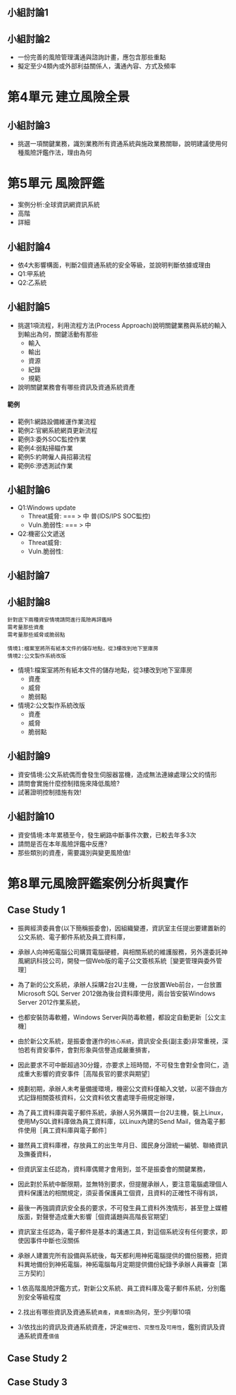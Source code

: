 ## 小組討論1

## 小組討論2
- 一份完善的風險管理溝通與諮詢計畫，應包含那些重點
- 擬定至少4類內或外部利益關係人，溝通內容、方式及頻率

# 第4單元 建立風險全景

## 小組討論3
- 挑選一項關鍵業務，識別業務所有資通系統與施政業務關聯，說明建議使用何種風險評鑑作法，理由為何

# 第5單元 風險評鑑
- 案例分析:全球資訊網資訊系統
- 高階
- 詳細

## 小組討論4
- 依4大影響構面，判斷2個資通系統的安全等級，並說明判斷依據或理由
- Q1:甲系統
- Q2:乙系統


## 小組討論5
- 挑選1項流程，利用流程方法(Process Approach)說明關鍵業務與系統的輸入到輸出為何，關鍵活動有那些
  - 輸入
  - 輸出
  - 資源
  - 紀錄
  - 規範
- 說明關鍵業務會有哪些資訊及資通系統資產

#### 範例
- 範例1:網路設備維運作業流程
- 範例2:官網系統網頁更新流程
- 範例3:委外SOC監控作業
- 範例4:弱點掃瞄作業
- 範例5:約聘僱人員招募流程
- 範例6:滲透測試作業

## 小組討論6
- Q1:Windows update
  - Threat威脅:      === > 中      普(IDS/IPS SOC監控)
  - Vuln.脆弱性:     === > 中
- Q2:機密公文遞送
  - Threat威脅:
  - Vuln.脆弱性:  

## 小組討論7

## 小組討論8
```
針對底下兩種資安情境請問進行風險再評鑑時
需考量那些資產
需考量那些威脅或脆弱點

情境1:檔案室將所有紙本文件的儲存地點，從3樓改到地下室庫房
情境2:公文製作系統改版
```
- 情境1:檔案室將所有紙本文件的儲存地點，從3樓改到地下室庫房
  - 資產
  - 威脅
  - 脆弱點 
- 情境2:公文製作系統改版
  - 資產
  - 威脅
  - 脆弱點 

## 小組討論9
- 資安情境:公文系統偶而會發生伺服器當機，造成無法連線處理公文的情形
- 請問會實施什麼控制措施來降低風險?
- 試著證明控制措施有效!


## 小組討論10
- 資安情境:本年累積至今，發生網路中斷事件次數，已較去年多3次
- 請問是否在本年風險評鑑中反應?
- 那些類別的資產，需要識別與變更風險值!

# 第8單元風險評鑑案例分析與實作

## Case Study 1
- 振興經濟委員會(以下簡稱振委會)，因組織變遷，資訊室主任提出要建置新的公文系統、電子郵件系統及員工資料庫，
- 承辦人向神拓電腦公司購買電腦硬體，與相關系統的維護服務，另外還委託神風網訊科技公司，開發一個Web版的電子公文簽核系統［變更管理與委外管理］
- 為了新的公文系統，承辦人採購2台2U主機，一台放置Web前台，一台放置Microsoft SQL Server 2012做為後台資料庫使用，兩台皆安裝Windows Server 2012作業系統，
- 也都安裝防毒軟體，Windows Server與防毒軟體，都設定自動更新［公文主機］
- 由於新公文系統，是振委會運作的`核心系統`，資訊安全長(副主委)非常重視，深怕若有資安事件，會對形象與信譽造成嚴重損害，
- 因此要求不可中斷超過30分鐘，亦要求上班時間，不可發生會對全會同仁，造成重大影響的資安事件［高階長官的要求與期望］
- 規劃初期，承辦人未考量備援環境，機密公文資料僅輸入文號，以密不錄由方式記錄相關簽核資料，公文資料依文書處理手冊規定辦理，
- 為了員工資料庫與電子郵件系統，承辦人另外購買一台2U主機，裝上Linux，使用MySQL資料庫做為員工資料庫，以Linux內建的Send Mail，做為電子郵件使用［員工資料庫與電子郵件］
- 雖然員工資料庫裡，存放員工的出生年月日、國民身分證統一編號、聯絡資訊及撫養資料，
- 但資訊室主任認為，資料庫偶爾才會用到，並不是振委會的關鍵業務，
- 因此對於系統中斷限期，並無特別要求，但提醒承辦人，要注意電腦處理個人資料保護法的相關規定，須妥善保護員工個資，且資料的正確性不得有誤，
- 最後一再強調資訊安全長的要求，不可發生員工資料外洩情形，甚至登上媒體版面，對聲譽造成重大影響［個資議題與高階長官期望］
- 資訊室主任認為，電子郵件是基本的溝通工具，對這個系統沒有任何要求，即使因事件中斷也沒關係
- 承辦人建置完所有設備與系統後，每天都利用神拓電腦提供的備份服務，把資料異地備份到神拓電腦，神拓電腦每月定期提供備份紀錄予承辦人員審查［第三方契約］

- 1.依高階風險評鑑方式，對新公文系統、員工資料庫及電子郵件系統，分別鑑別安全等級程度
- 2.找出有哪些資訊及資通系統`資產`，`資產類別`為何，至少列舉10項
- 3/依找出的資訊及資通系統資產，評定`機密性`、`完整性`及`可用性`，鑑別資訊及資通系統資產`價值`


## Case Study 2
## Case Study 3
